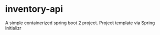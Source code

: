 # inventory-api
A simple containerized spring boot 2 project. Project template via Spring Initializr
